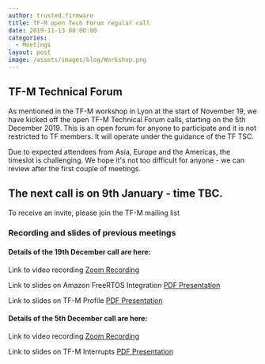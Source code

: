 ```yaml
---
author: trusted.firmware
title: TF-M open Tech Forum regular call
date: 2019-11-13 08:00:00
categories:
  - Meetings
layout: post
image: /assets/images/blog/Workshop.png
---
```

## TF-M Technical Forum

As mentioned in the TF-M workshop in Lyon at the start of November 19, we have kicked off the open TF-M Technical Forum calls, starting on the 5th December 2019. This is an open forum for anyone to participate and it is not restricted to TF members. It will operate under the guidance of the TF TSC.

Due to expected attendees from Asia, Europe and the Americas, the timeslot is challenging. We hope it's not too difficult for anyone - we can review after the first couple of meetings.

## The next call is on 9th January - time TBC.


To receive an invite, please join the TF-M mailing list 

### Recording and slides of previous meetings


#### Details of the 19th December call are here:


Link to video recording [Zoom Recording](https://zoom.us/recording/share/etbq_X5OBgDzKUxUw7gY1K7ZK5ADUHwh_1v77NWHdJk)

Link to slides on Amazon FreeRTOS Integration [PDF Presentation](/docs/TF-M_and_Amazon_FreeRTOS_integration_update-19Dec2019.pdf)

Link to slides on TF-M Profile [PDF Presentation](/docs/TF-M_Profile-19Dec2019.pdf)

#### Details of the 5th December call are here:


Link to video recording [Zoom Recording](https://zoom.us/recording/share/kNtLz7KC5yjs6V1F1mFNJbV2UBsWdAX_gITU-WJNTtOwIumekTziMw)

Link to slides on TF-M Interrupts [PDF Presentation](/docs/TF-M_TechForum_Interrupt1_Updated.pdf)

